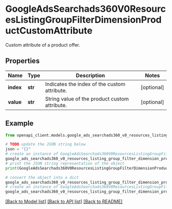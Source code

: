 # GoogleAdsSearchads360V0ResourcesListingGroupFilterDimensionProductCustomAttribute

Custom attribute of a product offer.

## Properties

Name | Type | Description | Notes
------------ | ------------- | ------------- | -------------
**index** | **str** | Indicates the index of the custom attribute. | [optional] 
**value** | **str** | String value of the product custom attribute. | [optional] 

## Example

```python
from openapi_client.models.google_ads_searchads360_v0_resources_listing_group_filter_dimension_product_custom_attribute import GoogleAdsSearchads360V0ResourcesListingGroupFilterDimensionProductCustomAttribute

# TODO update the JSON string below
json = "{}"
# create an instance of GoogleAdsSearchads360V0ResourcesListingGroupFilterDimensionProductCustomAttribute from a JSON string
google_ads_searchads360_v0_resources_listing_group_filter_dimension_product_custom_attribute_instance = GoogleAdsSearchads360V0ResourcesListingGroupFilterDimensionProductCustomAttribute.from_json(json)
# print the JSON string representation of the object
print(GoogleAdsSearchads360V0ResourcesListingGroupFilterDimensionProductCustomAttribute.to_json())

# convert the object into a dict
google_ads_searchads360_v0_resources_listing_group_filter_dimension_product_custom_attribute_dict = google_ads_searchads360_v0_resources_listing_group_filter_dimension_product_custom_attribute_instance.to_dict()
# create an instance of GoogleAdsSearchads360V0ResourcesListingGroupFilterDimensionProductCustomAttribute from a dict
google_ads_searchads360_v0_resources_listing_group_filter_dimension_product_custom_attribute_from_dict = GoogleAdsSearchads360V0ResourcesListingGroupFilterDimensionProductCustomAttribute.from_dict(google_ads_searchads360_v0_resources_listing_group_filter_dimension_product_custom_attribute_dict)
```
[[Back to Model list]](../README.md#documentation-for-models) [[Back to API list]](../README.md#documentation-for-api-endpoints) [[Back to README]](../README.md)


